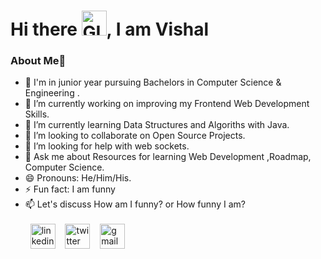 <h1>Hi there <img alt="GIF" src="https://github.com/TheDudeThatCode/TheDudeThatCode/blob/master/Assets/Hi.gif?raw=true" width="40" />, I am Vishal
<h3>About Me🚀</h3>

 
- 🏫 I'm in junior year pursuing Bachelors in Computer Science & Engineering .
- 🔭 I’m currently working on improving my Frontend Web Development Skills.
- 🌱 I’m currently learning Data Structures and Algoriths with Java.
- 👯 I’m looking to collaborate on Open Source Projects.
- 🤔 I’m looking for help with web sockets. 
- 💬 Ask me about Resources for learning Web Development ,Roadmap, Computer Science.
- 😄 Pronouns: He/Him/His.
- ⚡ Fun fact: I am funny 
- 📫 Let's discuss How am I funny? or How funny I am? <br><br>
&nbsp;&nbsp;[<img src='https://github.com/TheDudeThatCode/TheDudeThatCode/blob/master/Assets/Linkedin.svg' alt='linkedin' height='40'>](https://www.linkedin.com/in/vishal-shinde-/)&nbsp;&nbsp;&nbsp;&nbsp;[<img src='https://github.com/TheDudeThatCode/TheDudeThatCode/blob/master/Assets/Twitter.svg' alt='twitter' height='40'>](https://twitter.com/vishaltwts)&nbsp;&nbsp;&nbsp;&nbsp;[<img src='https://github.com/TheDudeThatCode/TheDudeThatCode/raw/master/Assets/Gmail.svg' alt='gmail' height='40'>](mailto:itsvishal2417@gmail.com)


<!---
being-vishal/being-vishal is a ✨ special ✨ repository because its `README.md` (this file) appears on your GitHub profile.
You can click the Preview link to take a look at your changes.
--->
